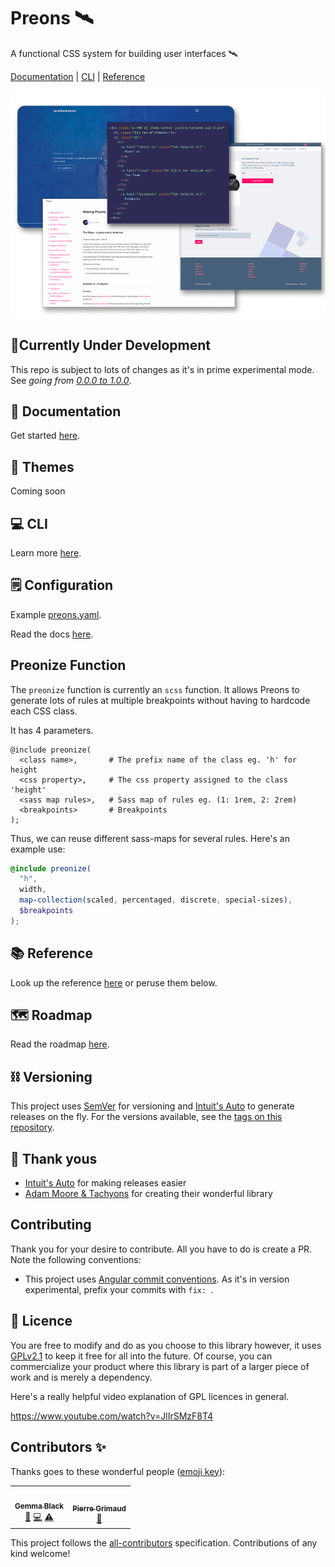 # Preons 🛰

A functional CSS system for building user interfaces 🛰

[Documentation](#-documentation) | [CLI](#-cli) | [Reference](#-reference)

![](docs/notes/images/preons-tech.png)

## 🔬Currently Under Development

This repo is subject to lots of changes as it's in prime experimental mode. See _going from [0.0.0 to 1.0.0](/docs/notes/2020-05.md#experimental-mode)_.

## 🚀 Documentation

Get started [here](https://www.preons.co/learn).

## 💠 Themes

Coming soon

## 💻 CLI

Learn more [here](https://www.preons.co/learn/cli/installation).

## 🗒 Configuration

Example [preons.yaml](/config/preons.yaml).

Read the docs [here](https://preons.co/learn/cli/generate).

## Preonize Function

The `preonize` function is currently an `scss` function. It allows Preons to generate lots of rules at multiple breakpoints without having to hardcode each CSS class.

It has 4 parameters.

```plain
@include preonize(
  <class name>,       # The prefix name of the class eg. 'h' for height
  <css property>,     # The css property assigned to the class 'height'
  <sass map rules>,   # Sass map of rules eg. (1: 1rem, 2: 2rem)
  <breakpoints>       # Breakpoints
);
```

Thus, we can reuse different sass-maps for several rules. Here's an example use:

```scss
@include preonize(
  "h",
  width,
  map-collection(scaled, percentaged, discrete, special-sizes),
  $breakpoints
);
```

## 📚 Reference

Look up the reference [here](https://preons.netlify.app/search) or peruse them below.

## 🗺️ Roadmap

Read the roadmap [here](https://preons.co/articles/roadmap).

## ⛓ Versioning

This project uses [SemVer](http://semver.org/) for versioning and [Intuit's Auto](https://intuit.github.io/auto/) to generate releases on the fly. For the versions available, see the [tags on this repository](https://github.com/preons/preons/tags).

## 🙌 Thank yous

- [Intuit's Auto](https://intuit.github.io/auto/) for making releases easier
- [Adam Moore & Tachyons](https://tachyons.io/) for creating their wonderful library

## Contributing

Thank you for your desire to contribute. All you have to do is create a PR. Note the following conventions:

- This project uses [Angular commit conventions](https://github.com/conventional-changelog/commitlint/tree/master/@commitlint/config-angular). As it's in version experimental, prefix your commits with `fix: `.


## 🔖 Licence

You are free to modify and do as you choose to this library however, it uses [GPLv2.1](#LICENSE) to keep it free for all into the future. Of course, you can commercialize your product where this library is part of a larger piece of work and is merely a dependency.

Here's a really helpful video explanation of GPL licences in general.

https://www.youtube.com/watch?v=JlIrSMzF8T4

## Contributors ✨

Thanks goes to these wonderful people ([emoji key](https://allcontributors.org/docs/en/emoji-key)):

<!-- ALL-CONTRIBUTORS-LIST:START - Do not remove or modify this section -->
<!-- prettier-ignore-start -->
<!-- markdownlint-disable -->
<table>
  <tr>
    <td align="center"><a href="http://getrentr.com"><img src="https://avatars0.githubusercontent.com/u/4562670?v=4" width="100px;" alt=""/><br /><sub><b>Gemma Black</b></sub></a><br /><a href="https://github.com/preons/preons/commits?author=gemmadlou" title="Documentation">📖</a> <a href="https://github.com/preons/preons/commits?author=gemmadlou" title="Code">💻</a> <a href="https://github.com/preons/preons/commits?author=gemmadlou" title="Tests">⚠️</a></td>
    <td align="center"><a href="https://github.com/pgrimaud"><img src="https://avatars1.githubusercontent.com/u/1866496?v=4" width="100px;" alt=""/><br /><sub><b>Pierre Grimaud</b></sub></a><br /><a href="https://github.com/preons/preons/commits?author=pgrimaud" title="Documentation">📖</a></td>
  </tr>
</table>

<!-- markdownlint-enable -->
<!-- prettier-ignore-end -->

<!-- ALL-CONTRIBUTORS-LIST:END -->

This project follows the [all-contributors](https://github.com/all-contributors/all-contributors) specification. Contributions of any kind welcome!
